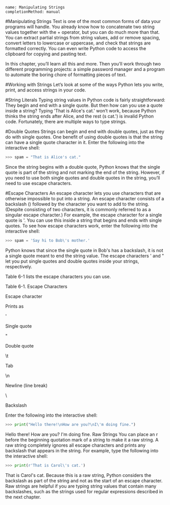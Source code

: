 ```ngMeta
name: Manipulating Strings
completionMethod: manual
```
#Manipulating Strings
Text is one of the most common forms of data your programs will handle. You already know how to concatenate two string values together with the + operator, but you can do much more than that. You can extract partial strings from string values, add or remove spacing, convert letters to lowercase or uppercase, and check that strings are formatted correctly. You can even write Python code to access the clipboard for copying and pasting text.

In this chapter, you’ll learn all this and more. Then you’ll work through two different programming projects: a simple password manager and a program to automate the boring chore of formatting pieces of text.

#Working with Strings
Let’s look at some of the ways Python lets you write, print, and access strings in your code.

#String Literals
Typing string values in Python code is fairly straightforward: They begin and end with a single quote. But then how can you use a quote inside a string? Typing 'That is Alice's cat.' won’t work, because Python thinks the string ends after Alice, and the rest (s cat.') is invalid Python code. Fortunately, there are multiple ways to type strings.

#Double Quotes
Strings can begin and end with double quotes, just as they do with single quotes. One benefit of using double quotes is that the string can have a single quote character in it. Enter the following into the interactive shell:

```python
>>> spam = "That is Alice's cat."
```
Since the string begins with a double quote, Python knows that the single quote is part of the string and not marking the end of the string. However, if you need to use both single quotes and double quotes in the string, you’ll need to use escape characters.

#Escape Characters
An escape character lets you use characters that are otherwise impossible to put into a string. An escape character consists of a backslash (\) followed by the character you want to add to the string. (Despite consisting of two characters, it is commonly referred to as a singular escape character.) For example, the escape character for a single quote is \'. You can use this inside a string that begins and ends with single quotes. To see how escape characters work, enter the following into the interactive shell:

```python
>>> spam = 'Say hi to Bob\'s mother.'
```
Python knows that since the single quote in Bob\'s has a backslash, it is not a single quote meant to end the string value. The escape characters \' and \" let you put single quotes and double quotes inside your strings, respectively.

Table 6-1 lists the escape characters you can use.

Table 6-1. Escape Characters

Escape character

Prints as

\'

Single quote

\"

Double quote

\t

Tab

\n

Newline (line break)

\\

Backslash

Enter the following into the interactive shell:

```python
>>> print("Hello there!\nHow are you?\nI\'m doing fine.")
```
Hello there!
How are you?
I'm doing fine.
Raw Strings
You can place an r before the beginning quotation mark of a string to make it a raw string. A raw string completely ignores all escape characters and prints any backslash that appears in the string. For example, type the following into the interactive shell:

```python
>>> print(r'That is Carol\'s cat.')
```
That is Carol\'s cat.
Because this is a raw string, Python considers the backslash as part of the string and not as the start of an escape character. Raw strings are helpful if you are typing string values that contain many backslashes, such as the strings used for regular expressions described in the next chapter.